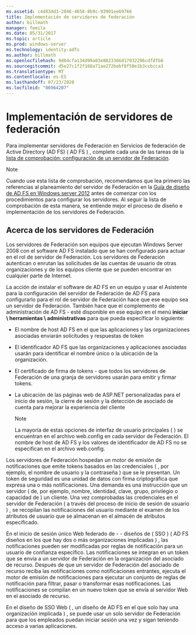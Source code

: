 ```yaml
---
ms.assetid: c4d83dd3-2846-4658-8b9c-93901ee69766
title: Implementación de servidores de federación
author: billmath
manager: femila
ms.date: 05/31/2017
ms.topic: article
ms.prod: windows-server
ms.technology: identity-adfs
ms.author: billmath
ms.openlocfilehash: 9d04cfa134d99a03e8823366d17932296cdfdfb8
ms.sourcegitcommit: d5e27c1f2f168a71ae272bebf8f50e1b3ccbcca3
ms.translationtype: MT
ms.contentlocale: es-ES
ms.lasthandoff: 07/23/2020
ms.locfileid: "86964207"
---
```

# <a name="deploying-federation-servers"></a>Implementación de servidores de federación

Para implementar servidores de Federación en Servicios de federación de Active Directory (AD FS) \( AD FS \) , complete cada una de las tareas de la [lista de comprobación: configuración de un servidor de Federación](Checklist--Setting-Up-a-Federation-Server.md).  
  
> [!NOTE]  
> Cuando use esta lista de comprobación, recomendamos que lea primero las referencias al planeamiento del servidor de Federación en la [Guía de diseño de AD FS en Windows server 2012](../design/ad-fs-design-guide-in-windows-server-2012.md) antes de comenzar con los procedimientos para configurar los servidores. Al seguir la lista de comprobación de esta manera, se entiende mejor el proceso de diseño e implementación de los servidores de Federación.  
  
## <a name="about-federation-servers"></a>Acerca de los servidores de Federación  
Los servidores de Federación son equipos que ejecutan Windows Server 2008 con el software AD FS instalado que se han configurado para actuar en el rol de servidor de Federación. Los servidores de Federación autentican o enrutan las solicitudes de las cuentas de usuario de otras organizaciones y de los equipos cliente que se pueden encontrar en cualquier parte de Internet.  
  
La acción de instalar el software de AD FS en un equipo y usar el Asistente para la configuración del servidor de Federación de AD FS para configurarlo para el rol de servidor de Federación hace que ese equipo sea un servidor de Federación. También hace que el complemento de administración de AD FS \- esté disponible en ese equipo en el menú **iniciar \\ herramientas \\ administrativas** para que pueda especificar lo siguiente:  
  
-   El nombre de host AD FS en el que las aplicaciones y las organizaciones asociadas enviarán solicitudes y respuestas de token  
  
-   El identificador AD FS que las organizaciones y aplicaciones asociadas usarán para identificar el nombre único o la ubicación de la organización.  
  
-   El certificado de firma de tokens \- que todos los servidores de Federación de una granja de servidores usarán para emitir y firmar tokens.  
  
-   La ubicación de las páginas web de ASP.NET personalizadas para el inicio de sesión, la cierre de sesión y la detección de asociado de cuenta para mejorar la experiencia del cliente  
  
    > [!NOTE]  
    > La mayoría de estas opciones de interfaz de usuario principales \( \) se encuentran en el archivo web.config en cada servidor de Federación. El nombre de host de AD FS y los valores de identificador de AD FS no se especifican en el archivo web.config.  
  
Los servidores de Federación hospedan un motor de emisión de notificaciones que emite tokens basados en las credenciales \( , por ejemplo, el nombre de usuario y la contraseña \) que se le presentan. Un token de seguridad es una unidad de datos con firma criptográfica que expresa una o más notificaciones. Una demanda es una instrucción que un servidor \( de, por ejemplo, nombre, identidad, clave, grupo, privilegio o capacidad de \) un cliente. Una vez comprobadas las credenciales en el servidor de Federación \( a través del proceso de inicio de sesión de usuario \) , se recopilan las notificaciones del usuario mediante el examen de los atributos de usuario que se almacenan en el almacén de atributos especificado.  
  
En el inicio de sesión único Web federado de \- \- diseños de \( SSO \) \( AD FS diseños en los que hay dos o más organizaciones implicadas \) , las notificaciones pueden ser modificadas por reglas de notificación para un usuario de confianza específico. Las notificaciones se integran en un token que se envía a un servidor de Federación en la organización del asociado de recurso. Después de que un servidor de Federación del asociado de recurso reciba las notificaciones como notificaciones entrantes, ejecuta el motor de emisión de notificaciones para ejecutar un conjunto de reglas de notificación para filtrar, pasar o transformar esas notificaciones. Las notificaciones se compilan en un nuevo token que se envía al servidor Web en el asociado de recurso.  
  
En el diseño de SSO Web \( , un diseño de AD FS en el que solo hay una organización implicada \) , se puede usar un solo servidor de Federación para que los empleados puedan iniciar sesión una vez y sigan teniendo acceso a varias aplicaciones.  
  
